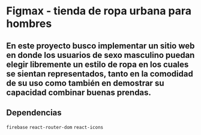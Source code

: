 # Figmax - tienda de ropa urbana para hombres

## En este proyecto busco implementar un sitio web en donde los usuarios de sexo masculino puedan elegir libremente un estilo de ropa en los cuales se sientan representados, tanto en la comodidad de su uso como también en demostrar su capacidad combinar buenas prendas.

## Dependencias

`firebase` `react-router-dom` `react-icons`
